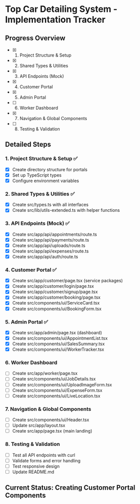 # Top Car Detailing System - Implementation Tracker

## Progress Overview
- [x] 1. Project Structure & Setup
- [x] 2. Shared Types & Utilities
- [x] 3. API Endpoints (Mock)
- [x] 4. Customer Portal
- [x] 5. Admin Portal
- [ ] 6. Worker Dashboard
- [x] 7. Navigation & Global Components
- [ ] 8. Testing & Validation

## Detailed Steps

### 1. Project Structure & Setup ✅
- [x] Create directory structure for portals
- [x] Set up TypeScript types
- [x] Configure environment variables

### 2. Shared Types & Utilities ✅
- [x] Create src/types.ts with all interfaces
- [x] Create src/lib/utils-extended.ts with helper functions

### 3. API Endpoints (Mock) ✅
- [x] Create src/app/api/appointments/route.ts
- [x] Create src/app/api/payments/route.ts
- [x] Create src/app/api/uploads/route.ts
- [x] Create src/app/api/expenses/route.ts
- [x] Create src/app/api/auth/route.ts

### 4. Customer Portal ✅
- [x] Create src/app/customer/page.tsx (service packages)
- [x] Create src/app/customer/login/page.tsx
- [x] Create src/app/customer/signup/page.tsx
- [x] Create src/app/customer/booking/page.tsx
- [x] Create src/components/ui/ServiceCard.tsx
- [x] Create src/components/ui/BookingForm.tsx

### 5. Admin Portal ✅
- [x] Create src/app/admin/page.tsx (dashboard)
- [x] Create src/components/ui/AppointmentList.tsx
- [x] Create src/components/ui/SalesSummary.tsx
- [x] Create src/components/ui/WorkerTracker.tsx

### 6. Worker Dashboard
- [ ] Create src/app/worker/page.tsx
- [ ] Create src/components/ui/JobDetails.tsx
- [ ] Create src/components/ui/UploadImageForm.tsx
- [ ] Create src/components/ui/ExpenseForm.tsx
- [ ] Create src/components/ui/LiveLocation.tsx

### 7. Navigation & Global Components
- [ ] Create src/components/ui/Header.tsx
- [ ] Update src/app/layout.tsx
- [ ] Create src/app/page.tsx (main landing)

### 8. Testing & Validation
- [ ] Test all API endpoints with curl
- [ ] Validate forms and error handling
- [ ] Test responsive design
- [ ] Update README.md

## Current Status: Creating Customer Portal Components
